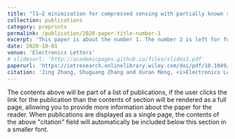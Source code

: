 ```yaml
---
title: "l1–2 minimisation for compressed sensing with partially known signal support"
collection: publications
category: preprints
permalink: /publication/2020-paper-title-number-1
excerpt: 'This paper is about the number 1. The number 2 is left for future work.'
date: 2020-10-01
venue: 'Electronics Letters'
# slidesurl: 'http://academicpages.github.io/files/slides1.pdf'
paperurl: 'https://ietresearch.onlinelibrary.wiley.com/doi/pdf/10.1049/el.2019.3859'
citation: 'Jing Zhang, Shuguang Zhang and Xuran Meng, <i>Electronics Letters 56</i>, 2020.'
---
```


The contents above will be part of a list of publications, if the user clicks the link for the publication than the contents of section will be rendered as a full page, allowing you to provide more information about the paper for the reader. When publications are displayed as a single page, the contents of the above "citation" field will automatically be included below this section in a smaller font.
